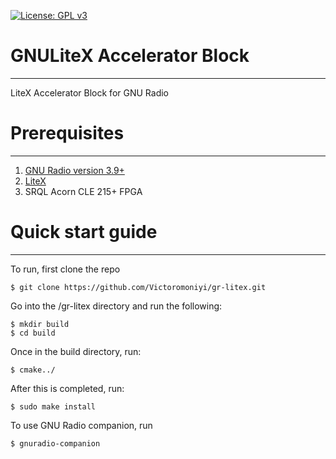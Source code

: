 [![License: GPL v3](https://img.shields.io/badge/License-GPLv3-blue.svg)](https://www.gnu.org/licenses/gpl-3.0)

# GNULiteX Accelerator Block

-------------

LiteX Accelerator Block for GNU Radio


# Prerequisites

-------------

1. [GNU Radio version 3.9+](https://github.com/gnuradio/gnuradio)
2. [LiteX](https://github.com/enjoy-digital/litex)
3. SRQL Acorn CLE 215+ FPGA


# Quick start guide

-------------

To run, first clone the repo
```
$ git clone https://github.com/Victoromoniyi/gr-litex.git
```
Go into the /gr-litex directory and run the following:

```
$ mkdir build
$ cd build
```
Once in the build directory, run:
```
$ cmake../
```
After this is completed, run:
```shell
$ sudo make install
```

To use GNU Radio companion, run
```
$ gnuradio-companion
```

